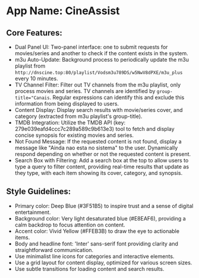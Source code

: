 # **App Name**: CineAssist

## Core Features:

- Dual Panel UI: Two-panel interface: one to submit requests for movies/series and another to check if the content exists in the system.
- m3u Auto-Update: Background process to periodically update the m3u playlist from `http://dnscine.top:80/playlist/Vodsm3u789DS/w5NwV8dPXE/m3u_plus` every 10 minutes.
- TV Channel Filter: Filter out TV channels from the m3u playlist, only process movies and series. TV channels are identified by `group-title="Canais`. Regular expressions can identify this and exclude this information from being displayed to users.
- Content Display: Display search results with movie/series cover, and category (extracted from m3u playlist's group-title).
- TMDB Integration: Utilize the TMDB API (key: 279e039eafd4ccc7c289a589c9b613e3) tool to fetch and display concise synopsis for existing movies and series.
- Not Found Message: If the requested content is not found, display a message like "Ainda nao esta no sistema" to the user. Dynamically respond depending on whether or not the requested content is present.
- Search Box with Filtering: Add a search box at the top to allow users to type a query to filter content, providing real-time results that update as they type, with each item showing its cover, category, and synopsis.

## Style Guidelines:

- Primary color: Deep Blue (#3F51B5) to inspire trust and a sense of digital entertainment. 
- Background color: Very light desaturated blue (#E8EAF6), providing a calm backdrop to focus attention on content. 
- Accent color: Vivid Yellow (#FFEB3B) to draw the eye to actionable items.
- Body and headline font: 'Inter' sans-serif font providing clarity and straightforward communication. 
- Use minimalist line icons for categories and interactive elements. 
- Use a grid layout for content display, optimized for various screen sizes.
- Use subtle transitions for loading content and search results. 